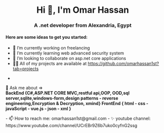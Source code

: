 <h1 align="center">Hi 👋, I'm Omar Hassan</h1>
                                                                
<h3 align="center"> A .net developer from Alexandria, Egypt</h3>

<h4> Here are some ideas to get you started:</h3>

- 🔭 I’m currently working on freelancing
- 🌱 I’m currently learning web advanced security system
- 👯 I’m looking to collaborate on asp.net core applications
- 👨‍💻 All of my projects are available at https://github.com/omarhassan1st?tab=projects
-  <p>
  💬 Ask me about => <br/>
       <strong> BackEnd {C#,ASP.NET CORE MVC,restful api,OOP, OOD,sql server,sqlite,windows-form,design patterns - reverse engineering,Encryption & Decryption, xmind} 
        FrontEnd { html - css - javaScript - vue.js - json - xml }
       </strong>
  </p>
- 📫 How to reach me: omarhassan1st@gmail.com
- ✨ youtube channel: https://www.youtube.com/channel/UCrEBr9Z6b7uko0cyfnG2ssg
